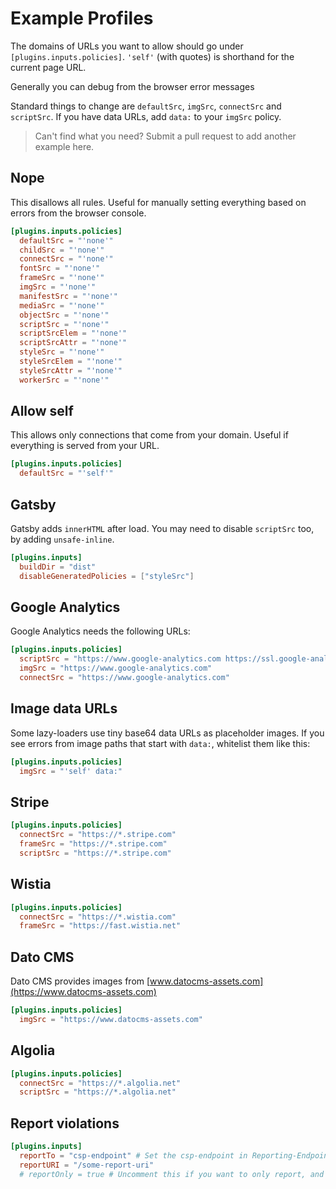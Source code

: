 # Example Profiles

The domains of URLs you want to allow should go under `[plugins.inputs.policies]`.  `'self'` (with quotes) is shorthand for the current page URL.

Generally you can debug from the browser error messages

Standard things to change are `defaultSrc`, `imgSrc`, `connectSrc` and `scriptSrc`.  If you have data URLs, add `data:` to your `imgSrc` policy.

> Can't find what you need?  Submit a pull request to add another example here.

## Nope

This disallows all rules.  Useful for manually setting everything based on errors from the browser console.

``` toml
[plugins.inputs.policies]
  defaultSrc = "'none'"
  childSrc = "'none'"
  connectSrc = "'none'"
  fontSrc = "'none'"
  frameSrc = "'none'"
  imgSrc = "'none'"
  manifestSrc = "'none'"
  mediaSrc = "'none'"
  objectSrc = "'none'"
  scriptSrc = "'none'"
  scriptSrcElem = "'none'"
  scriptSrcAttr = "'none'"
  styleSrc = "'none'"
  styleSrcElem = "'none'"
  styleSrcAttr = "'none'"
  workerSrc = "'none'"
```

## Allow self

This allows only connections that come from your domain.  Useful if everything is served from your URL.

``` toml
[plugins.inputs.policies]
  defaultSrc = "'self'"
```

## Gatsby

Gatsby adds `innerHTML` after load.  You may need to disable `scriptSrc` too, by adding `unsafe-inline`.

``` toml
[plugins.inputs]
  buildDir = "dist"
  disableGeneratedPolicies = ["styleSrc"]
```

## Google Analytics

Google Analytics needs the following URLs:

``` toml
[plugins.inputs.policies]
  scriptSrc = "https://www.google-analytics.com https://ssl.google-analytics.com https://www.googletagmanager.com"
  imgSrc = "https://www.google-analytics.com"
  connectSrc = "https://www.google-analytics.com"
```

## Image data URLs

Some lazy-loaders use tiny base64 data URLs as placeholder images.  If you see errors from image paths that start with `data:`, whitelist them like this:

``` toml
[plugins.inputs.policies]
  imgSrc = "'self' data:"
```

## Stripe

``` toml
[plugins.inputs.policies]
  connectSrc = "https://*.stripe.com"
  frameSrc = "https://*.stripe.com"
  scriptSrc = "https://*.stripe.com"
```

## Wistia

``` toml
[plugins.inputs.policies]
  connectSrc = "https://*.wistia.com"
  frameSrc = "https://fast.wistia.net"
```

## Dato CMS

Dato CMS provides images from [www.datocms-assets.com](https://www.datocms-assets.com)

``` toml
[plugins.inputs.policies]
  imgSrc = "https://www.datocms-assets.com"
```

## Algolia

``` toml
[plugins.inputs.policies]
  connectSrc = "https://*.algolia.net"
  scriptSrc = "https://*.algolia.net"
```

## Report violations

``` toml
[plugins.inputs]
  reportTo = "csp-endpoint" # Set the csp-endpoint in Reporting-Endpoints too
  reportURI = "/some-report-uri"
  # reportOnly = true # Uncomment this if you want to only report, and not enforce your policies
```
